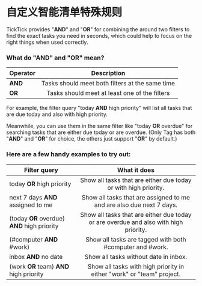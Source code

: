 # 自定义智能清单特殊规则

TickTick provides "**AND**" and "**OR**" for combining the around two filters to find the exact tasks you need in seconds, which could help to focus on the right things when used correctly.


### What do "AND" and "OR" mean?
| Operator | Description |
| --- | :---: |
| **AND** | Tasks should meet both filters at the same time |
| **OR** | Tasks should meet at least one of the filters |

For example, the filter query "today **AND** high priority" will list all tasks that are due today and also with high priority.

Meanwhile, you can use them in the same filter like "today **OR** overdue" for searching tasks that are either due today or are overdue. (Only Tag has both "**AND**" and "**OR**" for choice, the others just support "**OR**" by default.)



### Here are a few handy examples to try out:

| Filter query | What it does |
| --- | :---: |
| today **OR** high priority | Show all tasks that are either due today or with high priority. |
| next 7 days **AND** assigned to me | Show all tasks that are assigned to me and are also due next 7 days. |
| (today **OR** overdue)  **AND** high priority | Show all tasks that are either due today or are overdue and also with high priority. |
| (#computer **AND** #work) | Show all tasks are tagged with both #computer and #work. |
| inbox **AND** no date | Show all tasks without date in inbox. |
| (work **OR** team)  **AND** high priority | Show all tasks with high priority in either "work" or "team" project. |


